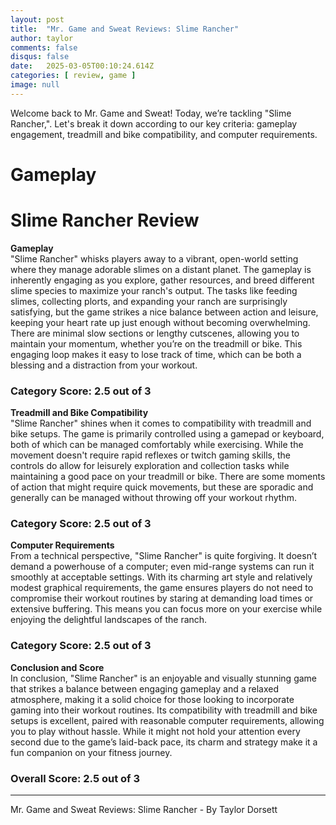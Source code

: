 ```yaml
---
layout: post
title:  "Mr. Game and Sweat Reviews: Slime Rancher"
author: taylor
comments: false
disqus: false
date:   2025-03-05T00:10:24.614Z
categories: [ review, game ]
image: null
---
```


Welcome back to Mr. Game and Sweat! Today, we’re tackling "Slime Rancher,". Let's break it down according to our key criteria: gameplay engagement, treadmill and bike compatibility, and computer requirements.

# Gameplay

# Slime Rancher Review

**Gameplay**  
"Slime Rancher" whisks players away to a vibrant, open-world setting where they manage adorable slimes on a distant planet. The gameplay is inherently engaging as you explore, gather resources, and breed different slime species to maximize your ranch's output. The tasks like feeding slimes, collecting plorts, and expanding your ranch are surprisingly satisfying, but the game strikes a nice balance between action and leisure, keeping your heart rate up just enough without becoming overwhelming. There are minimal slow sections or lengthy cutscenes, allowing you to maintain your momentum, whether you’re on the treadmill or bike. This engaging loop makes it easy to lose track of time, which can be both a blessing and a distraction from your workout.

### Category Score: 2.5 out of 3

**Treadmill and Bike Compatibility**  
"Slime Rancher" shines when it comes to compatibility with treadmill and bike setups. The game is primarily controlled using a gamepad or keyboard, both of which can be managed comfortably while exercising. While the movement doesn't require rapid reflexes or twitch gaming skills, the controls do allow for leisurely exploration and collection tasks while maintaining a good pace on your treadmill or bike. There are some moments of action that might require quick movements, but these are sporadic and generally can be managed without throwing off your workout rhythm.

### Category Score: 2.5 out of 3

**Computer Requirements**  
From a technical perspective, "Slime Rancher" is quite forgiving. It doesn’t demand a powerhouse of a computer; even mid-range systems can run it smoothly at acceptable settings. With its charming art style and relatively modest graphical requirements, the game ensures players do not need to compromise their workout routines by staring at demanding load times or extensive buffering. This means you can focus more on your exercise while enjoying the delightful landscapes of the ranch.

### Category Score: 2.5 out of 3

**Conclusion and Score**  
In conclusion, "Slime Rancher" is an enjoyable and visually stunning game that strikes a balance between engaging gameplay and a relaxed atmosphere, making it a solid choice for those looking to incorporate gaming into their workout routines. Its compatibility with treadmill and bike setups is excellent, paired with reasonable computer requirements, allowing you to play without hassle. While it might not hold your attention every second due to the game’s laid-back pace, its charm and strategy make it a fun companion on your fitness journey.

### Overall Score: 2.5 out of 3

---

Mr. Game and Sweat Reviews: Slime Rancher - By Taylor Dorsett
